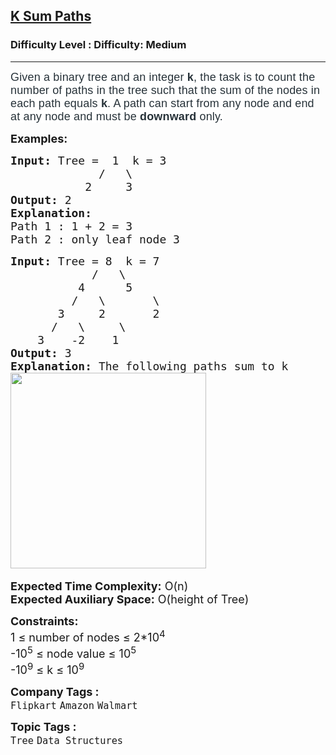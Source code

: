 <h2><a href="https://www.geeksforgeeks.org/problems/k-sum-paths/1">K Sum Paths</a></h2><h3>Difficulty Level : Difficulty: Medium</h3><hr><div class="problems_problem_content__Xm_eO"><p><span style="font-size: 18px;"><span style="box-sizing: border-box; margin: 0px; padding: 0px; border: 0px; vertical-align: baseline; color: #273239; font-family: Nunito, sans-serif; letter-spacing: 0.162px; background-color: #ffffff;">Given a binary tree and an integer&nbsp;</span><strong style="box-sizing: border-box; margin: 0px; padding: 0px; border: 0px; vertical-align: baseline; color: #273239; font-family: Nunito, sans-serif; letter-spacing: 0.162px; background-color: #ffffff;"><strong style="box-sizing: border-box; margin: 0px; padding: 0px; border: 0px; vertical-align: baseline;">k</strong></strong><span style="box-sizing: border-box; margin: 0px; padding: 0px; border: 0px; vertical-align: baseline; color: #273239; font-family: Nunito, sans-serif; letter-spacing: 0.162px; background-color: #ffffff;">, the task is to count the number of paths in the tree such that the sum of the nodes in each path equals&nbsp;</span><strong style="box-sizing: border-box; margin: 0px; padding: 0px; border: 0px; vertical-align: baseline; color: #273239; font-family: Nunito, sans-serif; letter-spacing: 0.162px; background-color: #ffffff;"><strong style="box-sizing: border-box; margin: 0px; padding: 0px; border: 0px; vertical-align: baseline;">k</strong></strong><span style="box-sizing: border-box; margin: 0px; padding: 0px; border: 0px; vertical-align: baseline; color: #273239; font-family: Nunito, sans-serif; letter-spacing: 0.162px; background-color: #ffffff;">. A path can start from any node and end at any node and must be <strong>downward </strong>only.</span><br></span></p>
<p><strong><span style="font-size: 18px;">Examples:</span></strong></p>
<pre><span style="font-size: 18px;"><strong>Input: </strong>Tree =  1  k = 3                               
             /   \                          
           2     3</span>
<span style="font-size: 18px;"><strong>Output:</strong> 2</span>
<span style="font-size: 18px;"><strong>Explanation:</strong>
Path 1 : 1 + 2 = 3
Path 2 : only leaf node 3</span>
</pre>
<pre><span style="font-size: 18px;"><strong>Input: </strong>Tree = 8  k = 7  
            /   \
          4      5
         /   \       \
       3     2       2                        
      /   \     \                    
    3    -2    1       <br><strong>Output:</strong> 3</span>
<span style="font-size: 18px;"><strong>Explanation: </strong>The following paths sum to k <br><img src="https://media.geeksforgeeks.org/img-practice/prod/addEditProblem/700575/Web/Other/blobid0_1722330388.jpg" width="313" height="313"> </span></pre>
<p><span style="font-size: 18px;"><strong>Expected Time Complexity:</strong> O(n)<br><strong>Expected Auxiliary Space:</strong> O(height of Tree)</span></p>
<p><span style="font-size: 18px;"><strong>Constraints:</strong><br>1 ≤ number of nodes ≤ 2*10<sup>4</sup><br>-10<sup>5</sup> ≤ node value ≤ 10<sup>5</sup><br>-10<sup>9</sup> ≤ k ≤ 10<sup>9</sup></span></p></div><p><span style=font-size:18px><strong>Company Tags : </strong><br><code>Flipkart</code>&nbsp;<code>Amazon</code>&nbsp;<code>Walmart</code>&nbsp;<br><p><span style=font-size:18px><strong>Topic Tags : </strong><br><code>Tree</code>&nbsp;<code>Data Structures</code>&nbsp;